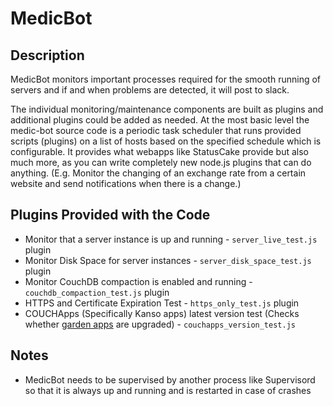 # MedicBot

## Description
MedicBot monitors important processes required for the smooth running of servers and if and when problems are detected, it will post to slack.

The individual monitoring/maintenance components are built as plugins and additional plugins could be added as needed.  At the most basic level the medic-bot source code is a periodic task scheduler that runs provided scripts (plugins) on a list of hosts based on the specified schedule which is configurable.  It provides what webapps like StatusCake provide but also much more, as you can write completely new node.js plugins that can do anything. (E.g. Monitor the changing of an exchange rate from a certain website and send notifications when there is a change.)

## Plugins Provided with the Code
* Monitor that a server instance is up and running - `server_live_test.js` plugin
* Monitor Disk Space for server instances - `server_disk_space_test.js` plugin
* Monitor CouchDB compaction is enabled and running - `couchdb_compaction_test.js` plugin
* HTTPS and Certificate Expiration Test - `https_only_test.js` plugin
* COUCHApps (Specifically Kanso apps) latest version test (Checks whether [garden apps](https://staging.dev.medicmobile.org/) are upgraded) - `couchapps_version_test.js`

## Notes
* MedicBot needs to be supervised by another process like Supervisord so that it is always up and running and is restarted in case of crashes
